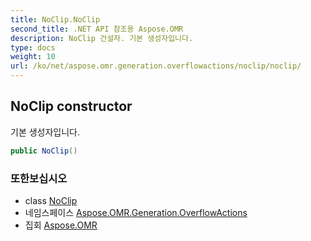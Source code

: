 ```yaml
---
title: NoClip.NoClip
second_title: .NET API 참조용 Aspose.OMR
description: NoClip 건설자. 기본 생성자입니다.
type: docs
weight: 10
url: /ko/net/aspose.omr.generation.overflowactions/noclip/noclip/
---
```

## NoClip constructor

기본 생성자입니다.

```csharp
public NoClip()
```

### 또한보십시오

* class [NoClip](../)
* 네임스페이스 [Aspose.OMR.Generation.OverflowActions](../../noclip/)
* 집회 [Aspose.OMR](../../../)


